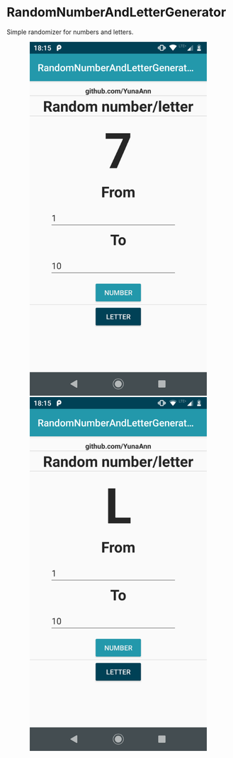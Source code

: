 # RandomNumberAndLetterGenerator

Simple randomizer for numbers and letters.

 <p align="center">
  <img src="https://raw.githubusercontent.com/YunaAnn/RandomNumberAndLetterGenerator/master/Screenshots/number.png" width="400" title="hover text">
  <img src="https://raw.githubusercontent.com/YunaAnn/RandomNumberAndLetterGenerator/master/Screenshots/letter.png" width="400" title="hover text">
